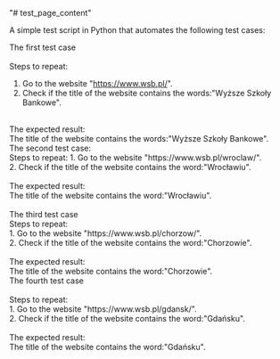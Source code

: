 "# test_page_content" 

A simple test script in Python that automates the following test cases:

The first test case<br>
<br>
Steps to repeat:
1. Go to the website "https://www.wsb.pl/".
2. Check if the title of the website contains the words:"Wyższe Szkoły Bankowe".
<br>
The expected result:<br>
The title of the website contains the words:"Wyższe Szkoły Bankowe".
<br>
The second test case:<br>
Steps to repeat:
1. Go to the website "https://www.wsb.pl/wroclaw/".<br>
2. Check if the title of the website contains the word:"Wrocławiu".<br>
<br>
The expected result:<br>
The title of the website contains the word:"Wrocławiu".<br>
<br>
The third test case<br>
Steps to repeat:<br>
1. Go to the website "https://www.wsb.pl/chorzow/".<br>
2. Check if the title of the website contains the word:"Chorzowie".<br>
<br>
The expected result:<br>
The title of the website contains the word:"Chorzowie".<br>
The fourth test case<br>
<br>
Steps to repeat:<br>
1. Go to the website "https://www.wsb.pl/gdansk/".<br>
2. Check if the title of the website contains the word:"Gdańsku".<br>
<br>
The expected result:<br>
The title of the website contains the word:"Gdańsku".
